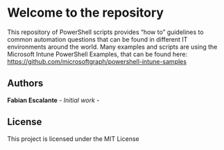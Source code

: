 # Welcome to the repository

This repository of PowerShell scripts provides “how to” guidelines to common automation questions that can be found in different IT environments around the world. Many examples and scripts are using the Microsoft Intune PowerShell Examples, that can be found here:
https://github.com/microsoftgraph/powershell-intune-samples

## Authors
**Fabian Escalante** - *Initial work* -

## License
This project is licensed under the MIT License
